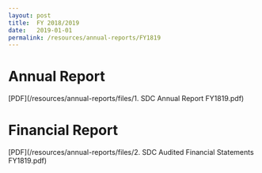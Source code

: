 ```yaml
---
layout: post
title:  FY 2018/2019
date:   2019-01-01
permalink: /resources/annual-reports/FY1819
---
```


# **Annual Report**
[PDF](/resources/annual-reports/files/1. SDC Annual Report FY1819.pdf)


# **Financial Report**
[PDF](/resources/annual-reports/files/2. SDC Audited Financial Statements FY1819.pdf)
